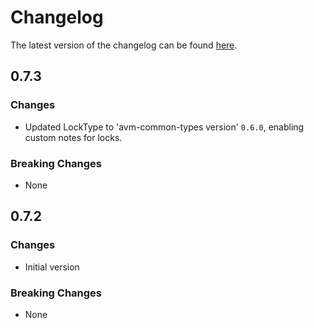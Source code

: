 # Changelog

The latest version of the changelog can be found [here](https://github.com/Azure/bicep-registry-modules/blob/main/avm/res/event-grid/namespace/CHANGELOG.md).

## 0.7.3

### Changes

- Updated LockType to 'avm-common-types version' `0.6.0`, enabling custom notes for locks.

### Breaking Changes

- None

## 0.7.2

### Changes

- Initial version

### Breaking Changes

- None
